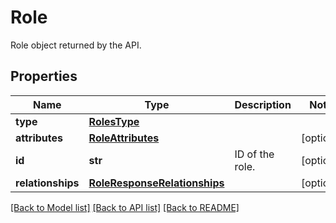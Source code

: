 # Role

Role object returned by the API.
## Properties
Name | Type | Description | Notes
------------ | ------------- | ------------- | -------------
**type** | [**RolesType**](RolesType.md) |  | 
**attributes** | [**RoleAttributes**](RoleAttributes.md) |  | [optional] 
**id** | **str** | ID of the role. | [optional] 
**relationships** | [**RoleResponseRelationships**](RoleResponseRelationships.md) |  | [optional] 

[[Back to Model list]](README.md#documentation-for-models) [[Back to API list]](README.md#documentation-for-api-endpoints) [[Back to README]](README.md)


